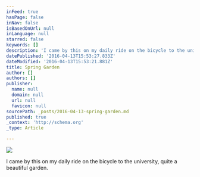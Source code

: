```yaml
---
inFeed: true
hasPage: false
inNav: false
isBasedOnUrl: null
inLanguage: null
starred: false
keywords: []
description: 'I came by this on my daily ride on the bicycle to the university, quite a beautiful garden.'
datePublished: '2016-04-13T15:53:27.833Z'
dateModified: '2016-04-13T15:53:21.881Z'
title: Spring Garden
author: []
authors: []
publisher:
  name: null
  domain: null
  url: null
  favicon: null
sourcePath: _posts/2016-04-13-spring-garden.md
published: true
_context: 'http://schema.org'
_type: Article

---
```

![](https://the-grid-user-content.s3-us-west-2.amazonaws.com/77dcced8-91de-4657-b87f-7458939f6228.jpg)

I came by this on my daily ride on the bicycle to the university, quite a beautiful garden.